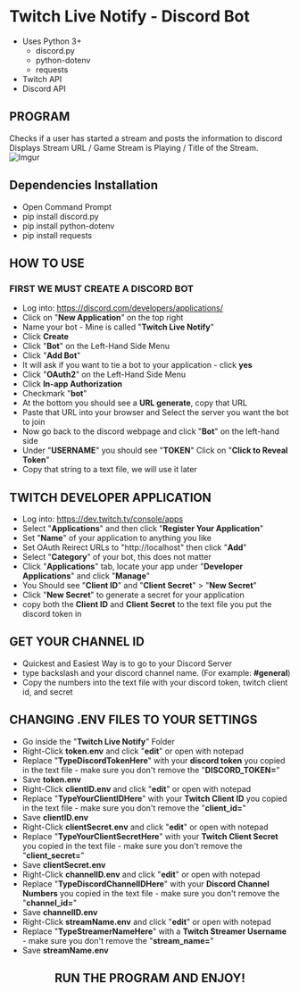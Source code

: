 # Twitch Live Notify - Discord Bot
* Uses Python 3+ 
    * discord.py 
    * python-dotenv
    * requests
* Twitch API 
* Discord API

## PROGRAM
Checks if a user has started a stream and posts the information to discord <br />
Displays Stream URL / Game Stream is Playing / Title of the Stream.
![Imgur](https://imgur.com/Hl9nETw.jpg)

## Dependencies Installation
* Open Command Prompt
* pip install discord.py
* pip install python-dotenv
* pip install requests

## HOW TO USE
### FIRST WE MUST CREATE A DISCORD BOT
* Log into: https://discord.com/developers/applications/
* Click on "**New Application**" on the top right
* Name your bot - Mine is called "**Twitch Live Notify**"
* Click **Create**
* Click "**Bot**" on the Left-Hand Side Menu
* Click "**Add Bot**"
* It will ask if you want to tie a bot to your application - click **yes**
* Click "**OAuth2**" on the Left-Hand Side Menu
* Click **In-app Authorization**
* Checkmark "**bot**"
* At the bottom you should see a **URL generate**, copy that URL
* Paste that URL into your browser and Select the server you want the bot to join
* Now go back to the discord webpage and click "**Bot**" on the left-hand side
* Under "**USERNAME**" you should see "**TOKEN**" Click on "**Click to Reveal Token**"
* Copy that string to a text file, we will use it later

## TWITCH DEVELOPER APPLICATION
* Log into: https://dev.twitch.tv/console/apps
* Select "**Applications**" and then click "**Register Your Application**"
* Set "**Name**" of your application to anything you like
* Set OAuth Reirect URLs to "http://localhost" then click "**Add**"
* Select "**Category**" of your bot, this does not matter
* Click "**Applications**" tab, locate your app under "**Developer Applications**" and click "**Manage**"
* You Should see "**Client ID**" and "**Client Secret**" > "**New Secret**"
* Click "**New Secret**" to generate a secret for your application
* copy both the **Client ID** and **Client Secret** to the text file you put the discord token in

## GET YOUR CHANNEL ID
* Quickest and Easiest Way is to go to your Discord Server
* type backslash and your discord channel name. (For example: **\#general**)
* Copy the numbers into the text file with your discord token, twitch client id, and secret

## CHANGING .ENV FILES TO YOUR SETTINGS
* Go inside the "**Twitch Live Notify**" Folder
* Right-Click **token.env** and click "**edit**" or open with notepad
* Replace "**TypeDiscordTokenHere**" with your **discord token** you copied in the text file - make sure you don't remove the "**DISCORD_TOKEN=**"
* Save **token.env**
* Right-Click **clientID.env** and click "**edit**" or open with notepad
* Replace "**TypeYourClientIDHere**" with your **Twitch Client ID** you copied in the text file - make sure you don't remove the "**client_id=**"
* Save **clientID.env**
* Right-Click **clientSecret.env** and click "**edit**" or open with notepad
* Replace "**TypeYourClientSecretHere**" with your **Twitch Client Secret** you copied in the text file - make sure you don't remove the "**client_secret=**"
* Save **clientSecret.env**
* Right-Click **channelID.env** and click "**edit**" or open with notepad
* Replace "**TypeDiscordChannelIDHere**" with your **Discord Channel Numbers** you copied in the text file - make sure you don't remove the "**channel_id=**"
* Save **channelID.env**
* Right-Click **streamName.env** and click "**edit**" or open with notepad
* Replace "**TypeStreamerNameHere**" with a **Twitch Streamer Username** - make sure you don't remove the "**stream_name=**"
* Save **streamName.env**


<center> <h2>RUN THE PROGRAM AND ENJOY!</h2> </center>


